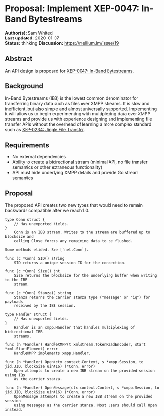 # Proposal: Implement XEP-0047: In-Band Bytestreams

**Author(s):** Sam Whited  
**Last updated:** 2020-01-07  
**Status:** thinking
**Discussion:** https://mellium.im/issue/19

## Abstract

An API design is proposed for [XEP-0047: In-Band Bytestreams][XEP-0047].

[XEP-0047]: https://xmpp.org/extensions/xep-0047.html


## Background

In-Band Bytestreams (IBB) is the lowest common denominator for transferring
binary data such as files over XMPP streams.
It is slow and inefficient, but also simple and almost universally supported.
Implementing it will allow us to begin experimenting with multiplexing data over
XMPP streams and provide us with experience designing and implementing file
transfer APIs without the overhead of learning a more complex standard such as
[XEP-0234: Jingle File Transfer][XEP-0234].

[XEP-0234]: https://xmpp.org/extensions/xep-0234.html


## Requirements

 - No external dependencies
 - Ability to create a bidirectional stream (minimal API, no file transfer
   semantics or other extraneous functionality)
 - API must hide underlying XMPP details and provide Go stream semantics


## Proposal

The proposed API creates two new types that would need to remain backwards
compatible after we reach 1.0.

    type Conn struct {
    	// Has unexported fields.
    }
        Conn is an IBB stream. Writes to the stream are buffered up to blocksize and
        calling Close forces any remaining data to be flushed.

    Some methods elided. See [`net.Conn`].

    func (c *Conn) SID() string
        SID returns a unique session ID for the connection.

    func (c *Conn) Size() int
        Size returns the blocksize for the underlying buffer when writing to the IBB
        stream.

    func (c *Conn) Stanza() string
        Stanza returns the carrier stanza type ("message" or "iq") for payloads
        received by the IBB session.

    type Handler struct {
    	// Has unexported fields.
    }
        Handler is an xmpp.Handler that handles multiplexing of bidirectional IBB
        streams.

    func (h *Handler) HandleXMPP(t xmlstream.TokenReadEncoder, start *xml.StartElement) error
        HandleXMPP implements xmpp.Handler.

    func (h *Handler) Open(ctx context.Context, s *xmpp.Session, to jid.JID, blockSize uint16) (*Conn, error)
        Open attempts to create a new IBB stream on the provided session using IQs
        as the carrier stanza.

    func (h *Handler) OpenMessage(ctx context.Context, s *xmpp.Session, to jid.JID, blockSize uint16) (*Conn, error)
        OpenMessage attempts to create a new IBB stream on the provided session
        using messages as the carrier stanza. Most users should call Open instead.


[`net.Conn`]: https://golang.org/pkg/net/#Conn
